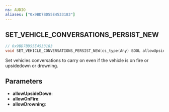 ```yaml
---
ns: AUDIO
aliases: ["0x9BD7BD55E4533183"]
---
```

## SET_VEHICLE_CONVERSATIONS_PERSIST_NEW

```c
// 0x9BD7BD55E4533183
void SET_VEHICLE_CONVERSATIONS_PERSIST_NEW(cs_type(Any) BOOL allowUpsideDown, cs_type(Any) BOOL allowOnFire, cs_type(Any) BOOL allowDrowning);
```

Set vehicles conversations to carry on even if the vehicle is on fire or upsidedown or drowning.

## Parameters
* **allowUpsideDown**:
* **allowOnFire**:
* **allowDrowning**:
